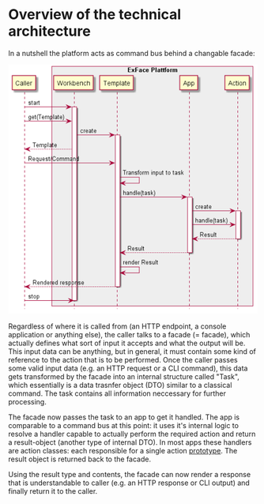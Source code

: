 # Overview of the technical architecture

In a nutshell the platform acts as command bus behind a changable facade:

![Processing a request](diagrams/sequence_overview.png)

Regardless of where it is called from (an HTTP endpoint, a console application or anything else), the caller talks to a facade (= facade), which actually defines what sort of input it accepts and what the output will be. This input data can be anything, but in general, it must contain some kind of reference to the action that is to be performed. Once the caller passes some valid input data (e.g. an HTTP request or a CLI command), this data gets transformed by the facade into an internal structure called "Task", which essentially is a data trasnfer object (DTO) similar to a classical command. The task contains all information neccessary for further processing. 

The facade now passes the task to an app to get it handled. The app is comparable to a command bus at this point: it uses it's internal logic to resolve a handler capable to actually perform the required action and return a result-object (another type of internal DTO). In most apps these handlers are action classes: each responsible for a single action [prototype](../understanding_the_metamodel/prototypes.md). The result object is returned back to the facade. 

Using the result type and contents, the facade can now render a response that is understandable to caller (e.g. an HTTP response or CLI output) and finally return it to the caller.